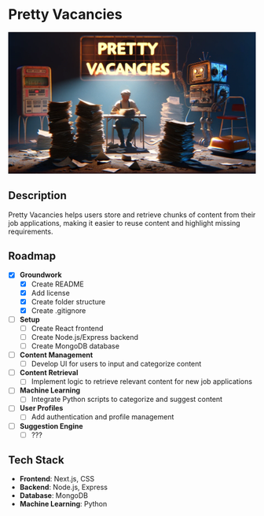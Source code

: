 # Pretty Vacancies

![Banner Image](img/banner.webp)

## Description

Pretty Vacancies helps users store and retrieve chunks of content from their job applications, making it easier to reuse content and highlight missing requirements.

## Roadmap

- [x] **Groundwork**
  - [x] Create README
  - [x] Add license
  - [x] Create folder structure
  - [x] Create .gitignore
- [ ] **Setup**
  - [ ] Create React frontend
  - [ ] Create Node.js/Express backend
  - [ ] Create MongoDB database
- [ ] **Content Management**
  - [ ] Develop UI for users to input and categorize content
- [ ] **Content Retrieval**
  - [ ] Implement logic to retrieve relevant content for new job applications
- [ ] **Machine Learning**
  - [ ] Integrate Python scripts to categorize and suggest content
- [ ] **User Profiles**
  - [ ] Add authentication and profile management
- [ ] **Suggestion Engine**
  - [ ] ???

## Tech Stack

<!-- ![Tech Stack](https://github.com/JasonWarrenUK/JasonWarrenUK/raw/main/icons.png) -->

- **Frontend**: Next.js, CSS
- **Backend**: Node.js, Express
- **Database**: MongoDB
- **Machine Learning**: Python
